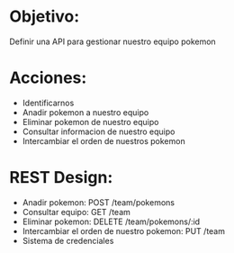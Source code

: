 # Objetivo:
Definir una API para gestionar nuestro equipo pokemon

# Acciones:
- Identificarnos
- Anadir pokemon a nuestro equipo
- Eliminar pokemon de nuestro equipo
- Consultar informacion de nuestro equipo
- Intercambiar el orden de nuestros pokemon

# REST Design:
- Anadir pokemon: POST /team/pokemons
- Consultar equipo: GET /team
- Eliminar pokemon: DELETE /team/pokemons/:id
- Intercambiar el orden de nuestro pokemon: PUT /team
- Sistema de credenciales